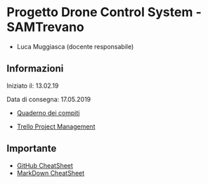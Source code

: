 # Progetto Drone Control System - SAMTrevano

- Luca Muggiasca (docente responsabile)

## Informazioni
Iniziato il: 13.02.19

Data di consegna: 17.05.2019

- [Quaderno dei compiti](Documentazione/Extra/muggiasca_qdc_pilotaggioDrone.pdf)

- [Trello Project Management](https://trello.com/b/tc1QgVuj/dronecontrolsystem)


## Importante
- [GitHub CheatSheet](Guide/github-cheatsheet.pdf)
- [MarkDown CheatSheet](Guide/markdownCheatSheet.md)


